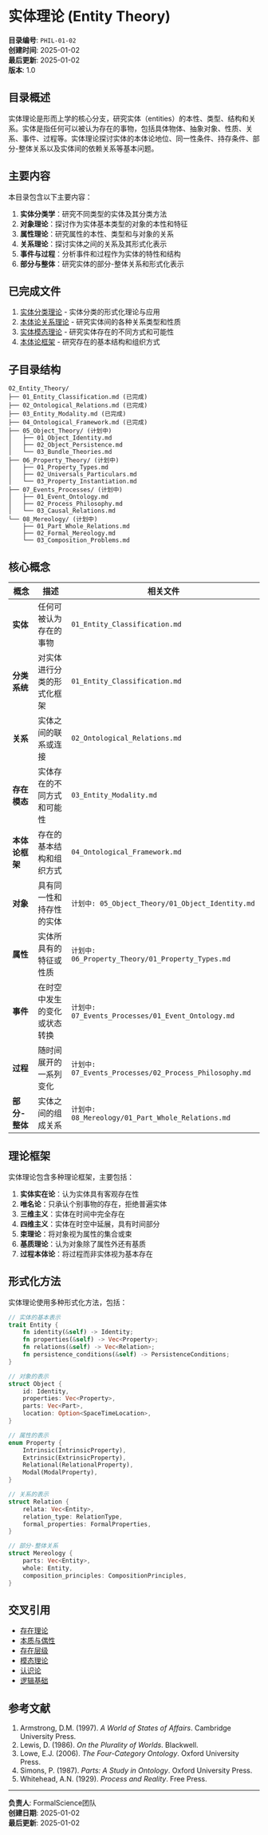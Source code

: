 # 实体理论 (Entity Theory)

**目录编号**: `PHIL-01-02`  
**创建时间**: 2025-01-02  
**最后更新**: 2025-01-02  
**版本**: 1.0  

## 目录概述

实体理论是形而上学的核心分支，研究实体（entities）的本性、类型、结构和关系。实体是指任何可以被认为存在的事物，包括具体物体、抽象对象、性质、关系、事件、过程等。实体理论探讨实体的本体论地位、同一性条件、持存条件、部分-整体关系以及实体间的依赖关系等基本问题。

## 主要内容

本目录包含以下主要内容：

1. **实体分类学**：研究不同类型的实体及其分类方法
2. **对象理论**：探讨作为实体基本类型的对象的本性和特征
3. **属性理论**：研究属性的本性、类型和与对象的关系
4. **关系理论**：探讨实体之间的关系及其形式化表示
5. **事件与过程**：分析事件和过程作为实体的特性和结构
6. **部分与整体**：研究实体的部分-整体关系和形式化表示

## 已完成文件

1. [实体分类理论](01_Entity_Classification.md) - 实体分类的形式化理论与应用
2. [本体论关系理论](02_Ontological_Relations.md) - 研究实体间的各种关系类型和性质
3. [实体模态理论](03_Entity_Modality.md) - 研究实体存在的不同方式和可能性
4. [本体论框架](04_Ontological_Framework.md) - 研究存在的基本结构和组织方式

## 子目录结构

```text
02_Entity_Theory/
├── 01_Entity_Classification.md (已完成)
├── 02_Ontological_Relations.md (已完成)
├── 03_Entity_Modality.md (已完成)
├── 04_Ontological_Framework.md (已完成)
├── 05_Object_Theory/ (计划中)
│   ├── 01_Object_Identity.md
│   ├── 02_Object_Persistence.md
│   └── 03_Bundle_Theories.md
├── 06_Property_Theory/ (计划中)
│   ├── 01_Property_Types.md
│   ├── 02_Universals_Particulars.md
│   └── 03_Property_Instantiation.md
├── 07_Events_Processes/ (计划中)
│   ├── 01_Event_Ontology.md
│   ├── 02_Process_Philosophy.md
│   └── 03_Causal_Relations.md
└── 08_Mereology/ (计划中)
    ├── 01_Part_Whole_Relations.md
    ├── 02_Formal_Mereology.md
    └── 03_Composition_Problems.md
```

## 核心概念

| 概念 | 描述 | 相关文件 |
|------|------|---------|
| **实体** | 任何可被认为存在的事物 | `01_Entity_Classification.md` |
| **分类系统** | 对实体进行分类的形式化框架 | `01_Entity_Classification.md` |
| **关系** | 实体之间的联系或连接 | `02_Ontological_Relations.md` |
| **存在模态** | 实体存在的不同方式和可能性 | `03_Entity_Modality.md` |
| **本体论框架** | 存在的基本结构和组织方式 | `04_Ontological_Framework.md` |
| **对象** | 具有同一性和持存性的实体 | `计划中: 05_Object_Theory/01_Object_Identity.md` |
| **属性** | 实体所具有的特征或性质 | `计划中: 06_Property_Theory/01_Property_Types.md` |
| **事件** | 在时空中发生的变化或状态转换 | `计划中: 07_Events_Processes/01_Event_Ontology.md` |
| **过程** | 随时间展开的一系列变化 | `计划中: 07_Events_Processes/02_Process_Philosophy.md` |
| **部分-整体** | 实体之间的组成关系 | `计划中: 08_Mereology/01_Part_Whole_Relations.md` |

## 理论框架

实体理论包含多种理论框架，主要包括：

1. **实体实在论**：认为实体具有客观存在性
2. **唯名论**：只承认个别事物的存在，拒绝普遍实体
3. **三维主义**：实体在时间中完全存在
4. **四维主义**：实体在时空中延展，具有时间部分
5. **束理论**：将对象视为属性的集合或束
6. **基质理论**：认为对象除了属性外还有基质
7. **过程本体论**：将过程而非实体视为基本存在

## 形式化方法

实体理论使用多种形式化方法，包括：

```rust
// 实体的基本表示
trait Entity {
    fn identity(&self) -> Identity;
    fn properties(&self) -> Vec<Property>;
    fn relations(&self) -> Vec<Relation>;
    fn persistence_conditions(&self) -> PersistenceConditions;
}

// 对象的表示
struct Object {
    id: Identity,
    properties: Vec<Property>,
    parts: Vec<Part>,
    location: Option<SpaceTimeLocation>,
}

// 属性的表示
enum Property {
    Intrinsic(IntrinsicProperty),
    Extrinsic(ExtrinsicProperty),
    Relational(RelationalProperty),
    Modal(ModalProperty),
}

// 关系的表示
struct Relation {
    relata: Vec<Entity>,
    relation_type: RelationType,
    formal_properties: FormalProperties,
}

// 部分-整体关系
struct Mereology {
    parts: Vec<Entity>,
    whole: Entity,
    composition_principles: CompositionPrinciples,
}
```

## 交叉引用

- [存在理论](../01_Being_and_Existence/01_Existence_Theory.md)
- [本质与偶性](../01_Being_and_Existence/02_Essence_and_Accident.md)
- [存在层级](../01_Being_and_Existence/03_Levels_of_Being.md)
- [模态理论](../03_Modal_Theory/README.md)
- [认识论](../../02_Epistemology/README.md)
- [逻辑基础](../../03_Philosophy_of_Logic/01_Logic_Foundations/README.md)

## 参考文献

1. Armstrong, D.M. (1997). *A World of States of Affairs*. Cambridge University Press.
2. Lewis, D. (1986). *On the Plurality of Worlds*. Blackwell.
3. Lowe, E.J. (2006). *The Four-Category Ontology*. Oxford University Press.
4. Simons, P. (1987). *Parts: A Study in Ontology*. Oxford University Press.
5. Whitehead, A.N. (1929). *Process and Reality*. Free Press.

---

**负责人**: FormalScience团队  
**创建日期**: 2025-01-02  
**最后更新**: 2025-01-02
